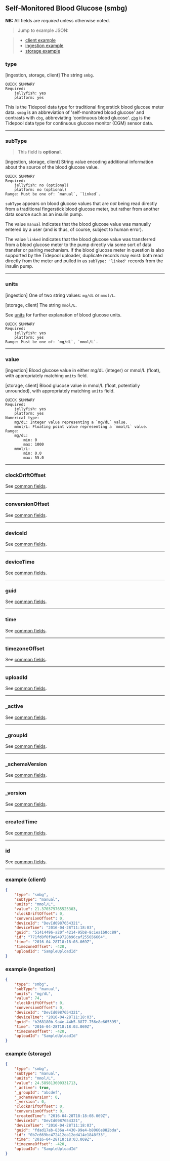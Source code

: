 ## Self-Monitored Blood Glucose (smbg)

**NB:** All fields are *required* unless otherwise noted.


> Jump to example JSON:

>  - [client example](#example-client)
>  - [ingestion example](#example-ingestion)
>  - [storage example](#example-storage)


### type

[ingestion, storage, client] The string `smbg`.

	QUICK SUMMARY
	Required:
		jellyfish: yes
		platform: yes
<!-- start type -->

This is the Tidepool data type for traditional fingerstick blood glucose meter data. `smbg` is an abbreviation of 'self-monitored blood glucose' and contrasts with `cbg`, abbreviating 'continuous blood glucose'. [`cbg`](cbg.md) is the Tidepool data type for continuous glucose monitor (CGM) sensor data.

<!-- end type -->

* * * * *

### subType

> This field is **optional**.

[ingestion, storage, client] String value encoding additional information about the source of the blood glucose value.

	QUICK SUMMARY
	Required:
		jellyfish: no (optional)
		platform: no (optional)
	Range: Must be one of: `manual`, `linked`.
<!-- start subType -->

`subType` appears on blood glucose values that are *not* being read directly from a traditional fingerstick blood glucose meter, but rather from another data source such as an insulin pump.

The value `manual` indicates that the blood glucose value was manually entered by a user (and is thus, of course, subject to human error).

The value `linked` indicates that the blood glucose value was transferred from a blood glucose meter to the pump directly via some sort of data transfer or pairing mechanism. If the blood glucose meter in question is also supported by the Tidepool uploader, duplicate records may exist: both read directly from the meter and pulled in as `subType: 'linked'` records from the insulin pump.

<!-- end subType -->

* * * * *

### units

[ingestion] One of two string values: `mg/dL` or `mmol/L`.

[storage, client] The string `mmol/L`.

See [units](../units.md) for further explanation of blood glucose units.

	QUICK SUMMARY
	Required:
		jellyfish: yes
		platform: yes
	Range: Must be one of: `mg/dL`, `mmol/L`.
<!-- start units -->

<!-- end units -->

* * * * *

### value

[ingestion] Blood glucose value in either mg/dL (integer) or mmol/L (float), with appropriately matching `units` field.

[storage, client] Blood glucose value in mmol/L (float, potentially unrounded), with appropriately matching `units` field.

	QUICK SUMMARY
	Required:
		jellyfish: yes
		platform: yes
	Numerical type:
		mg/dL: Integer value representing a `mg/dL` value.
		mmol/L: Floating point value representing a `mmol/L` value.
	Range:
		mg/dL:
			min: 0
			max: 1000
		mmol/L:
			min: 0.0
			max: 55.0


<!-- start value -->

<!-- end value -->

* * * * *

### clockDriftOffset

See [common fields](../common.md).

<!-- start clockDriftOffset -->
<!-- TODO -->
<!-- end clockDriftOffset -->

* * * * *

### conversionOffset

See [common fields](../common.md).

<!-- start conversionOffset -->
<!-- TODO -->
<!-- end conversionOffset -->

* * * * *

### deviceId

See [common fields](../common.md).

<!-- start deviceId -->
<!-- TODO -->
<!-- end deviceId -->

* * * * *

### deviceTime

See [common fields](../common.md).

<!-- start deviceTime -->
<!-- TODO -->
<!-- end deviceTime -->

* * * * *

### guid

See [common fields](../common.md).

<!-- start guid -->
<!-- TODO -->
<!-- end guid -->

* * * * *

### time

See [common fields](../common.md).

<!-- start time -->
<!-- TODO -->
<!-- end time -->

* * * * *

### timezoneOffset

See [common fields](../common.md).

<!-- start timezoneOffset -->
<!-- TODO -->
<!-- end timezoneOffset -->

* * * * *

### uploadId

See [common fields](../common.md).

<!-- start uploadId -->
<!-- TODO -->
<!-- end uploadId -->

* * * * *

### _active

See [common fields](../common.md).

<!-- start _active -->
<!-- TODO -->
<!-- end _active -->

* * * * *

### _groupId

See [common fields](../common.md).

<!-- start _groupId -->
<!-- TODO -->
<!-- end _groupId -->

* * * * *

### _schemaVersion

See [common fields](../common.md).

<!-- start _schemaVersion -->
<!-- TODO -->
<!-- end _schemaVersion -->

* * * * *

### _version

See [common fields](../common.md).

<!-- start _version -->
<!-- TODO -->
<!-- end _version -->

* * * * *

### createdTime

See [common fields](../common.md).

<!-- start createdTime -->
<!-- TODO -->
<!-- end createdTime -->

* * * * *

### id

See [common fields](../common.md).

<!-- start id -->
<!-- TODO -->
<!-- end id -->

* * * * *

### example (client)

```json
{
	"type": "smbg",
	"subType": "manual",
	"units": "mmol/L",
	"value": 21.370379765525303,
	"clockDriftOffset": 0,
	"conversionOffset": 0,
	"deviceId": "DevId0987654321",
	"deviceTime": "2016-04-28T11:18:03",
	"guid": "51414496-a20f-4214-95b8-8c1ea1b0cc89",
	"id": "771fd8f0f9a949728b96caf255656664",
	"time": "2016-04-28T18:18:03.069Z",
	"timezoneOffset": -420,
	"uploadId": "SampleUploadId"
}
```

### example (ingestion)

```json
{
	"type": "smbg",
	"subType": "manual",
	"units": "mg/dL",
	"value": 74,
	"clockDriftOffset": 0,
	"conversionOffset": 0,
	"deviceId": "DevId0987654321",
	"deviceTime": "2016-04-28T11:18:03",
	"guid": "b268180b-9a4e-44b5-8877-756e8e665395",
	"time": "2016-04-28T18:18:03.069Z",
	"timezoneOffset": -420,
	"uploadId": "SampleUploadId"
}
```

### example (storage)

```json
{
	"type": "smbg",
	"subType": "manual",
	"units": "mmol/L",
	"value": 24.589813600331713,
	"_active": true,
	"_groupId": "abcdef",
	"_schemaVersion": 0,
	"_version": 0,
	"clockDriftOffset": 0,
	"conversionOffset": 0,
	"createdTime": "2016-04-28T18:18:08.069Z",
	"deviceId": "DevId0987654321",
	"deviceTime": "2016-04-28T11:18:03",
	"guid": "fdad17ab-836a-4430-99e4-b8066e882bda",
	"id": "0b7c669bc472412ea12ed414e1848f33",
	"time": "2016-04-28T18:18:03.069Z",
	"timezoneOffset": -420,
	"uploadId": "SampleUploadId"
}
```
